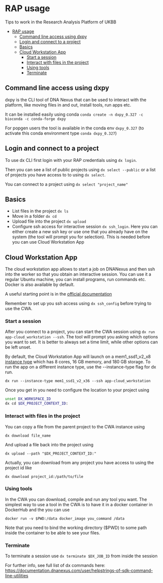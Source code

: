 # RAP usage

Tips to work in the Research Analysis Platform of UKBB

- [RAP usage](#rap-usage)
  - [Command line access using dxpy](#command-line-access-using-dxpy)
  - [Login and connect to a project](#login-and-connect-to-a-project)
  - [Basics](#basics)
  - [Cloud Workstation App](#cloud-workstation-app)
    - [Start a session](#start-a-session)
    - [Interact with files in the project](#interact-with-files-in-the-project)
    - [Using tools](#using-tools)
    - [Terminate](#terminate)

## Command line access using dxpy

dxpy is the CLI tool of DNA Nexus that can be used to interact with the platform, like moving files in and out, install tools, run apps etc.

It can be installed easily using conda `conda create -n dxpy_0.327 -c bioconda -c conda-forge dxpy`

For popgen users the tool is available in the conda env `dxpy_0.327` (to activate this conda environment type `conda dxpy_0.327`)


## Login and connect to a project

To use dx CLI first login with your RAP credentials using `dx login`.

Then you can see a list of public projects using `dx select --public` or a list of projects you have access to to using `dx select`.

You can connect to a project using `dx select "project_name"`

## Basics

- List files in the project `dx ls`
- Move in a folder `dx cd`
- Upload file into the project `dx upload`
- Configure ssh access for interactive session `dx ssh_login`. Here you can either create a new ssh key or use one that you already have on the system (the tool will prompt you for selection). This is needed before you can use Cloud Workstation App

## Cloud Workstation App

The cloud workstation app allows to start a job on DNANexus and then ssh into the worker so that you obtain an interactive session. You can use it a regular Ubuntu machine, you can install programs, run commands etc. Docker is also available by default.

A useful starting point is in the [official documentation](https://documentation.dnanexus.com/developer/cloud-workstations/cloud-workstation)

Remember to set up you ssh access using `dx ssh_config` before trying to use the CWA.

### Start a session

After you connect to a project, you can start the CWA session using `dx run app-cloud_workstation --ssh`. The tool will prompt you asking which options you want to set. It is better to always set a time limit, while other options can be left unset.

By default, the Cloud Workstation App will launch on a mem1_ssd1_v2_x8 [instance type](https://documentation.dnanexus.com/developer/api/running-analyses/instance-types) which has 8 cores, 16 GB memory, and 180 GB storage. To run the app on a different instance type, use the --instance-type flag for dx run.

`dx run --instance-type mem1_ssd1_v2_x36 --ssh app-cloud_workstation`

Once you get in you need to configure the location to your project using

```bash
unset DX_WORKSPACE_ID
dx cd $DX_PROJECT_CONTEXT_ID:
```

### Interact with files in the project

You can copy a file from the parent project to the CWA instance using

`dx download file_name`

And upload a file back into the project using

`dx upload --path "$DX_PROJECT_CONTEXT_ID:"`

Actually, you can download from any project you have access to using the project id like

`dx download project_id:/path/to/file`

### Using tools

In the CWA you can download, compile and run any tool you want. The simplest way to use a tool in the CWA is to have it in a docker container in DockerHub and the you can use

`docker run -v $PWD:/data docker_image you_command /data`

Note that you need to bind the working directory ($PWD) to some path inside the container to be able to see your files.

### Terminate

To terminate a session use `dx terminate $DX_JOB_ID` from inside the session





For further info, see full list of dx commands here: https://documentation.dnanexus.com/user/helpstrings-of-sdk-command-line-utilities
